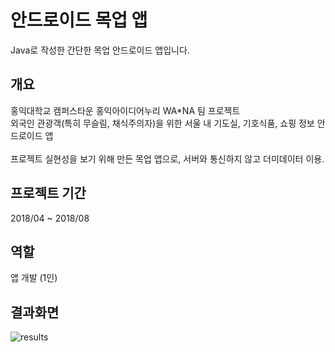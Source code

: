 # 안드로이드 목업 앱
Java로 작성한 간단한 목업 안드로이드 앱입니다.

## 개요
홍익대학교 캠퍼스타운 홍익아이디어누리 WA*NA 팀 프로젝트<br/>
외국인 관광객(특히 무슬림, 채식주의자)을 위한 서울 내 기도실, 기호식품, 쇼핑 정보 안드로이드 앱<br/><br/>
프로젝트 실현성을 보기 위해 만든 목업 앱으로, 서버와 통신하지 않고 더미데이터 이용.

## 프로젝트 기간
2018/04 ~ 2018/08

## 역할
앱 개발 (1인)

## 결과화면
![results](https://user-images.githubusercontent.com/73521025/174426436-e4a0c8bc-2ca6-455d-bdc3-80e972bbb61c.PNG)
